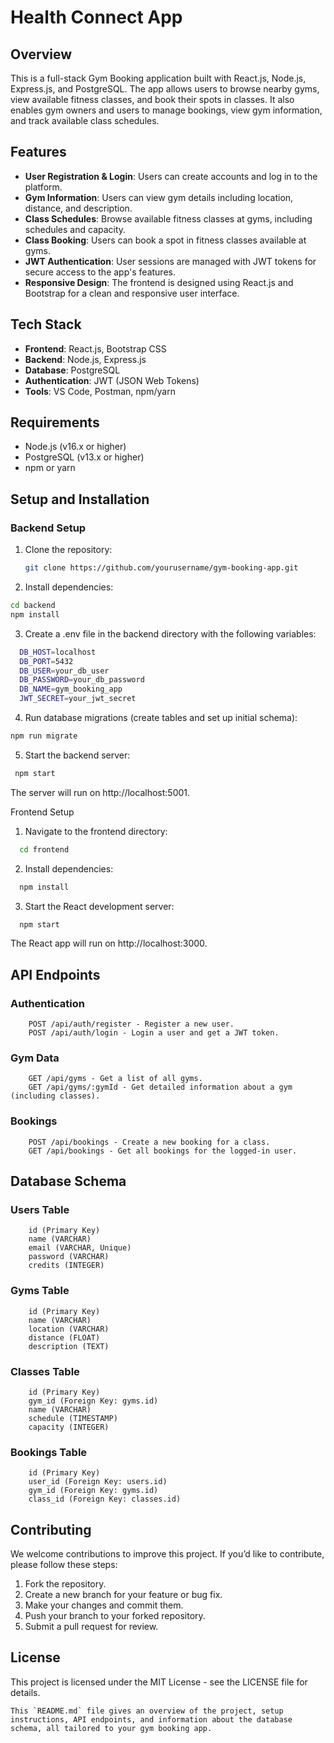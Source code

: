 # Health Connect App

## Overview

This is a full-stack Gym Booking application built with React.js, Node.js, Express.js, and PostgreSQL. The app allows users to browse nearby gyms, view available fitness classes, and book their spots in classes. It also enables gym owners and users to manage bookings, view gym information, and track available class schedules.

## Features

- **User Registration & Login**: Users can create accounts and log in to the platform.
- **Gym Information**: Users can view gym details including location, distance, and description.
- **Class Schedules**: Browse available fitness classes at gyms, including schedules and capacity.
- **Class Booking**: Users can book a spot in fitness classes available at gyms.
- **JWT Authentication**: User sessions are managed with JWT tokens for secure access to the app's features.
- **Responsive Design**: The frontend is designed using React.js and Bootstrap for a clean and responsive user interface.

## Tech Stack

- **Frontend**: React.js, Bootstrap CSS
- **Backend**: Node.js, Express.js
- **Database**: PostgreSQL
- **Authentication**: JWT (JSON Web Tokens)
- **Tools**: VS Code, Postman, npm/yarn

## Requirements

- Node.js (v16.x or higher)
- PostgreSQL (v13.x or higher)
- npm or yarn

## Setup and Installation

### Backend Setup

1. Clone the repository:
   ```bash
   git clone https://github.com/yourusername/gym-booking-app.git
    ```
2.	Install dependencies:
   ```bash 
   cd backend
   npm install
   ```
3.	Create a .env file in the backend directory with the following variables:
  ```bash 
    DB_HOST=localhost
    DB_PORT=5432
    DB_USER=your_db_user
    DB_PASSWORD=your_db_password
    DB_NAME=gym_booking_app
    JWT_SECRET=your_jwt_secret
   ```
4. Run database migrations (create tables and set up initial schema): 
  ```bash 
  npm run migrate
   ```
5. Start the backend server:
  ```bash 
   npm start
   ```
The server will run on http://localhost:5001.

Frontend Setup

1.	Navigate to the frontend directory:
```bash
  cd frontend
 ```
2. Install dependencies:
```bash
  npm install
 ```
3. Start the React development server:
```bash
  npm start
 ```
The React app will run on http://localhost:3000.

## API Endpoints

### Authentication

		POST /api/auth/register - Register a new user.
		POST /api/auth/login - Login a user and get a JWT token.

### Gym Data

		GET /api/gyms - Get a list of all gyms.
		GET /api/gyms/:gymId - Get detailed information about a gym (including classes).

### Bookings

		POST /api/bookings - Create a new booking for a class.
		GET /api/bookings - Get all bookings for the logged-in user.

## Database Schema

### Users Table

		id (Primary Key)
		name (VARCHAR)
		email (VARCHAR, Unique)
		password (VARCHAR)
		credits (INTEGER)

### Gyms Table

		id (Primary Key)
		name (VARCHAR)
		location (VARCHAR)
		distance (FLOAT)
		description (TEXT)

### Classes Table

		id (Primary Key)
		gym_id (Foreign Key: gyms.id)
		name (VARCHAR)
		schedule (TIMESTAMP)
		capacity (INTEGER)

### Bookings Table

		id (Primary Key)
		user_id (Foreign Key: users.id)
		gym_id (Foreign Key: gyms.id)
		class_id (Foreign Key: classes.id)

## Contributing

We welcome contributions to improve this project. If you’d like to contribute, please follow these steps:
1.	Fork the repository.
2.	Create a new branch for your feature or bug fix.
3.	Make your changes and commit them.
4.	Push your branch to your forked repository.
5.	Submit a pull request for review.

## License

This project is licensed under the MIT License - see the LICENSE file for details.
```
This `README.md` file gives an overview of the project, setup instructions, API endpoints, and information about the database schema, all tailored to your gym booking app.
```
